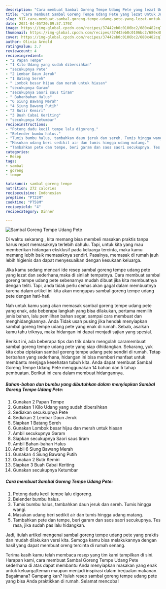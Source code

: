 ```yaml
---
description: "Cara membuat Sambal Goreng Tempe Udang Pete yang lezat Untuk Jualan"
title: "Cara membuat Sambal Goreng Tempe Udang Pete yang lezat Untuk Jualan"
slug: 917-cara-membuat-sambal-goreng-tempe-udang-pete-yang-lezat-untuk-jualan
date: 2021-04-05T20:09:57.179Z
image: https://img-global.cpcdn.com/recipes/37442eb0c0106bc2/680x482cq70/sambal-goreng-tempe-udang-pete-foto-resep-utama.jpg
thumbnail: https://img-global.cpcdn.com/recipes/37442eb0c0106bc2/680x482cq70/sambal-goreng-tempe-udang-pete-foto-resep-utama.jpg
cover: https://img-global.cpcdn.com/recipes/37442eb0c0106bc2/680x482cq70/sambal-goreng-tempe-udang-pete-foto-resep-utama.jpg
author: Olivia Arnold
ratingvalue: 3.7
reviewcount: 4
recipeingredient:
- "2 Papan Tempe"
- "1 Kilo Udang yang sudah dibersihkan"
- "secukupnya Pete"
- "2 Lembar Daun Jeruk"
- "1 Batang Sereh"
- " Lombok besar hijau dan merah untuk hiasan"
- "secukupnya Garam"
- "secukupnya Saori saus tiram"
- " Bahanbahan Halus"
- "6 Siung Bawang Merah"
- "4 Siung Bawang Putih"
- "2 Butir Kemiri"
- "3 Buah Cabai Keriting"
- "secukupnya Ketumbar"
recipeinstructions:
- "Potong dadu kecil tempe lalu digoreng."
- "Belender bumbu halus."
- "Tumis bumbu halus, tambahkan daun jeruk dan sereh. Tumis hingga wangi."
- "Masukan udang beri sedikit air dan tumis hingga udang matang."
- "Tambahkan pete dan tempe, beri garam dan saos saori secukupnya. Tes rasa, jika sudah pas lalu hidangkan."
categories:
- Resep
tags:
- sambal
- goreng
- tempe

katakunci: sambal goreng tempe 
nutrition: 272 calories
recipecuisine: Indonesian
preptime: "PT22M"
cooktime: "PT58M"
recipeyield: "4"
recipecategory: Dinner

---
```



![Sambal Goreng Tempe Udang Pete](https://img-global.cpcdn.com/recipes/37442eb0c0106bc2/680x482cq70/sambal-goreng-tempe-udang-pete-foto-resep-utama.jpg)

Di waktu  sekarang , kita memang bisa membeli masakan praktis tanpa harus repot memasaknya terlebih dahulu. Tapi, untuk kita yang mau memberikan hidangan eksklusif pada keluarga tercinta, maka kamu memang lebih baik memasaknya sendiri. Pasalnya, memasak di rumah jauh lebih higienis dan dapat menyesuaikan dengan kesukaan keluarga.

Jika kamu sedang mencari ide resep sambal goreng tempe udang pete yang lezat dan sederhana,maka di sinilah tempatnya. Cara membuat sambal goreng tempe udang pete  sebenarnya mudah dibuat jika kita membuatnya dengan teliti. Tapi, anda tidak perlu cemas akan gagal dalam membuatnya 
karena dalam artikel ini kita akan mengupas sambal goreng tempe udang pete dengan hati-hati.  



Nah untuk kamu yang akan memasak sambal goreng tempe udang pete yang enak, ada beberapa langkah yang bisa dilakukan, pertama memilih jenis bahan, lalu pemilihan bahan segar, sampai cara membuat dan menghidangkannya. Anda Tidak usah pusing jika hendak menyiapkan sambal goreng tempe udang pete yang enak di rumah. Sebab, asalkan kamu  tahu triknya, maka hidangan ini dapat menjadi sajian yang spesial.

Berikut ini, ada beberapa tips dan trik dalam mengolah caramembuat sambal goreng tempe udang pete yang siap dihidangkan. Sekarang, yuk kita coba ciptakan sambal goreng tempe udang pete sendiri di rumah. Tetap berbahan yang sederhana, hidangan ini bisa memberi manfaat untuk membantu menjaga kesehatan tubuh kita. Anda dapat membuat Sambal Goreng Tempe Udang Pete menggunakan 14 bahan dan 5 tahap pembuatan. Berikut ini cara dalam membuat hidangannya.

<!--inarticleads1-->

##### Bahan-bahan dan bumbu yang dibutuhkan dalam menyiapkan Sambal Goreng Tempe Udang Pete:

1. Gunakan 2 Papan Tempe
1. Gunakan 1 Kilo Udang yang sudah dibersihkan
1. Sediakan secukupnya Pete
1. Sediakan 2 Lembar Daun Jeruk
1. Siapkan 1 Batang Sereh
1. Gunakan  Lombok besar hijau dan merah untuk hiasan
1. Ambil secukupnya Garam
1. Siapkan secukupnya Saori saus tiram
1. Ambil  Bahan-bahan Halus
1. Ambil 6 Siung Bawang Merah
1. Gunakan 4 Siung Bawang Putih
1. Gunakan 2 Butir Kemiri
1. Siapkan 3 Buah Cabai Keriting
1. Gunakan secukupnya Ketumbar




<!--inarticleads2-->

##### Cara membuat Sambal Goreng Tempe Udang Pete:

1. Potong dadu kecil tempe lalu digoreng.
1. Belender bumbu halus.
1. Tumis bumbu halus, tambahkan daun jeruk dan sereh. Tumis hingga wangi.
1. Masukan udang beri sedikit air dan tumis hingga udang matang.
1. Tambahkan pete dan tempe, beri garam dan saos saori secukupnya. Tes rasa, jika sudah pas lalu hidangkan.




Jadi, itulah artikel mengenai  sambal goreng tempe udang pete  yang praktis dan mudah dilakukan versi kita. Semoga kamu bisa melakukannya dengan hasil yang dapat membuat oreng tercinta di rumah senang. 

Terima kasih kamu telah membaca resep yang tim kami tampilkan di sini. Harapan kami, cara membuat  Sambal Goreng Tempe Udang Pete sederhana di atas dapat membantu Anda menyiapkan masakan yang enak untuk keluarga/teman maupun menjadi inspirasi dalam berjualan makanan. Bagaimana? Gampang kan? Itulah resep sambal goreng tempe udang pete yang bisa Anda praktikkan di rumah. Selamat mencoba!

